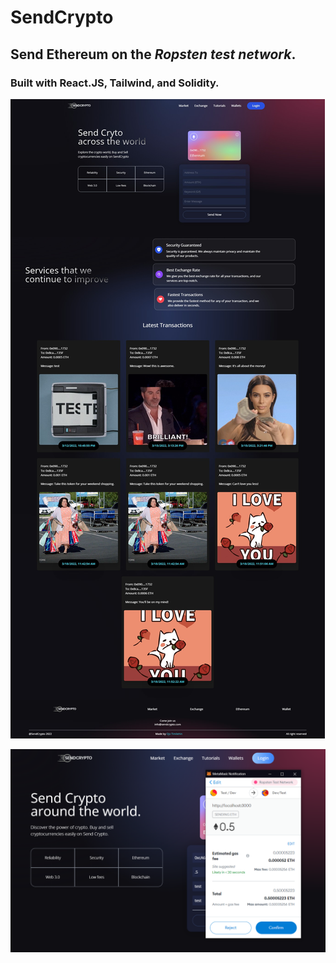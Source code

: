 # SendCrypto
## Send Ethereum on the *Ropsten test network*. ##
### Built with React.JS, Tailwind, and Solidity. #### 
   
![sc1](https://github.com/Timex19/Send_Crypto/blob/main/client/images/send%20crypto.png?raw=true)

<img src="https://github.com/Timex19/Send_Crypto/blob/main/client/images/send%20crypto2.png?raw=true" alt="screen-shot-1" title="screen-shot-1"/>

